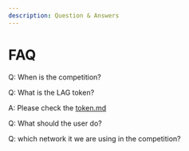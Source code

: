 ```yaml
---
description: Question & Answers
---
```


# FAQ

Q: When is the competition?

Q: What is the LAG token?

A: Please check the [token.md](../token.md "mention")

Q: What should the user do?

Q: which network it we are using in the competition?
